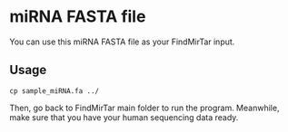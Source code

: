 # miRNA FASTA file
You can use this miRNA FASTA file as your FindMirTar input.
## Usage
```
cp sample_miRNA.fa ../
```
Then, go back to FindMirTar main folder to run the program.
Meanwhile, make sure that you have your human sequencing data ready.
